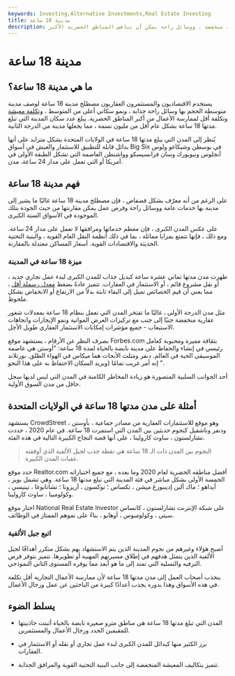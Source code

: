 ```yaml
---
keywords: Investing,Alternative Investments,Real Estate Investing
title: مدينة 18 ساعة
description: تعد المدينة التي تبلغ مدتها 18 ساعة نجمة بين مدن الدرجة الثانية ، مع نمو قوي في الوظائف ، وتكاليف معيشة منخفضة ، ووسائل راحة يمكن أن تنافس المناطق الحضرية الأكبر.
---
```


# مدينة 18 ساعة
## ما هي مدينة 18 ساعة؟

يستخدم الاقتصاديون والمستثمرون العقاريون مصطلح مدينة 18 ساعة لوصف مدينة متوسطة الحجم بها وسائل راحة جذابة ، ونمو سكاني أعلى من المتوسط ، [وتكلفة معيشة](/cost-of-living) وتكلفة أقل لممارسة الأعمال من أكبر المناطق الحضرية. يبلغ عدد سكان المدينة التي تبلغ مدتها 18 ساعة بشكل عام أقل من مليون نسمة ، مما يجعلها مدينة من الدرجة الثانية.

يُنظر إلى المدن التي يبلغ مدتها 18 ساعة في الولايات المتحدة بشكل متزايد على أنها بدائل قابلة للتطبيق للاستثمار والعيش في أسواق Big Six في بوسطن وشيكاغو ولوس أنجلوس ونيويورك وسان فرانسيسكو وواشنطن العاصمة التي تشكل الطبقة الأولى في أمريكا أو التي تعمل على مدار 24 ساعة. مدن.

## فهم مدينة 18 ساعة

على الرغم من أنه معرّف بشكل فضفاض ، فإن مصطلح مدينة 18 ساعة غالبًا ما يشير إلى مدينة بها خدمات عامة ووسائل راحة وفرص عمل يمكن مقارنتها من حيث الجودة بتلك الموجودة في الأسواق الستة الكبرى.

على عكس المدن الكبرى ، فإن معظم خدماتها ومرافقها لا تعمل على مدار 24 ساعة. ومع ذلك ، فإنها تتمتع بمزايا مماثلة ، بما في ذلك أنظمة النقل العام القوية ، والبنية التحتية الحديثة والاقتصادات القوية. أسعار المساكن معتدلة بالمقارنة.

### ميزة 18 ساعة في المدينة

ظهرت مدن مدتها ثماني عشرة ساعة كبديل جذاب للمدن الكبرى لبدء عمل تجاري جديد ، أو نقل مشروع قائم ، أو الاستثمار في العقارات. تتميز عادةً بضغط [معدل رسملة أقل](/capitalizationrate) ، مما يعني أن قيم الخصائص تميل إلى البقاء ثابتة بدلاً من الارتفاع أو الانخفاض بشكل ملحوظ.

مثل مدن الدرجة الأولى ، غالبًا ما تفتخر المدن التي تعمل بنظام 18 ساعة بمعدلات شغور عقارية منخفضة جنبًا إلى جنب مع تركيزات العرض المواتية ونمو الإيجارات واتجاهات الاستيعاب - جميع مؤشرات إمكانات الاستثمار العقاري طويل الأجل.

بصرف النظر عن الأرقام ، يستشهد موقع Forbes.com بثقافة مميزة ومحبوبة كعامل رئيسي في إنشاء والحفاظ على مدينة نابضة بالحياة لمدة 18 ساعة: "أوستن هي عاصمة الموسيقى الحية في العالم. دنفر ومثلث الأبحاث هما ميكاس في الهواء الطلق. بورتلاند إنه أمر غريب تمامًا (ويريد السكان الاحتفاظ به على هذا النحو ".

أحد الجوانب السلبية المتصورة هو زيادة المخاطر الكامنة في المدن التي ليس لديها سجل حافل من مدن السوق الأولية.

## أمثلة على مدن مدتها 18 ساعة في الولايات المتحدة

يستشهد CrowdStreet ، وهو موقع للاستثمارات العقارية من مصادر جماعية ، بأوستن ودنفر وناشفيل كنجوم حديثين بين المدن التي استمرت 18 ساعة. في عام 2020 ، حددت تشارلستون ، ساوث كارولينا ، على أنها قصة النجاح الكبيرة التالية في هذه الفئة.

> النجوم بين المدن ذات الـ 18 ساعة هي نقطة جذب لجيل الألفية الذي أوقفته عقبات المدن الكبيرة.

>

حدد موقع Realtor.com أفضل مناطقه الحضرية لعام 2020 وما بعده ، مع جميع اختياراته الخمسة الأولى بشكل مباشر في فئة المدينة التي تبلغ مدتها 18 ساعة. وهي تشمل بويز ، أيداهو ؛ ماك ألين إدينبورغ ميشن ، تكساس ؛ توكسون ، أريزونا ؛ تشاتانوغا ، تينيسي ، وكولومبيا ، ساوث كارولينا.

اختار موقع National Real Estate Investor على شبكة الإنترنت تشارلستون ، كانساس سيتي ، وكولومبوس ، أوهايو ، بناءً على نموهم الممتاز في الوظائف.

### اتبع جيل الألفية

أصبح هؤلاء وغيرهم من نجوم المدينة الذين يتم الاستشهاد بهم بشكل متكرر أهدافًا لجيل الألفية الذين يتمثل هدفهم في إطلاق مسيرتهم المهنية أو تطويرها. تتميز بتوفر فرص الترفيه والتسلية التي تمتد إلى ما هو أبعد مما يوفره المستوى الثاني النموذجي.

ينجذب أصحاب العمل إلى مدن مدتها 18 ساعة لأن ممارسة الأعمال التجارية أقل تكلفة في هذه الأسواق وهذا بدوره يجذب أعدادًا كبيرة من الباحثين عن عمل ورجال الأعمال.

## يسلط الضوء

- المدن التي تبلغ مدتها 18 ساعة هي مناطق مترو صغيرة نابضة بالحياة أثبتت جاذبيتها للمقيمين الجدد ورجال الأعمال والمستثمرين.

- برز الكثير منها كبدائل للمدن الكبرى لبدء عمل تجاري أو نقله أو الاستثمار في العقارات.

- تتميز بتكاليف المعيشة المنخفضة إلى جانب البنية التحتية القوية والمرافق الجذابة.

